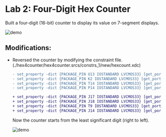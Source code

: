 # Lab 2: Four-Digit Hex Counter
Built a four-digit (16-bit) counter to display its value on 7-segment displays.

![demo](hex4counter/demo/demo1.gif)

## Modifications:
* Reversed the counter by modifying the constraint file. (./hex4counter/hex4counter.srcs/constrs_1/new/hexcount.xdc)
    
    ```diff
    - set_property -dict {PACKAGE_PIN U13 IOSTANDARD LVCMOS33} [get_ports {anode[0]}]
    - set_property -dict {PACKAGE_PIN K2 IOSTANDARD LVCMOS33} [get_ports {anode[1]}]
    - set_property -dict {PACKAGE_PIN T14 IOSTANDARD LVCMOS33} [get_ports {anode[2]}]
    - set_property -dict {PACKAGE_PIN P14 IOSTANDARD LVCMOS33} [get_ports {anode[3]}]

    + set_property -dict {PACKAGE_PIN J17 IOSTANDARD LVCMOS33} [get_ports {anode[0]}]
    + set_property -dict {PACKAGE_PIN J18 IOSTANDARD LVCMOS33} [get_ports {anode[1]}]
    + set_property -dict {PACKAGE_PIN T9 IOSTANDARD LVCMOS33} [get_ports {anode[2]}]
    + set_property -dict {PACKAGE_PIN J14 IOSTANDARD LVCMOS33} [get_ports {anode[3]}]
    ```
    Now the counter starts from the least significant digit (right to left).

    ![demo](hex4counter/demo/demo2.gif)